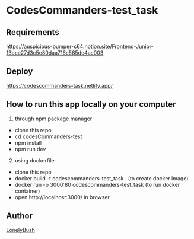 # CodesCommanders-test_task

## Requirements
https://auspicious-bumper-c64.notion.site/Frontend-Junior-13bce27d3c5e80daa716c585de4ac003

## Deploy
https://codescommanders-task.netlify.app/

## How to run this app locally on your computer

1. through npm package manager
  - clone this repo
  - cd codesCommanders-test
  - npm install
  - npm run dev

2. using dockerfile
  - clone this repo
  - docker build -t codescommanders-test_task . (to create docker image)
  - docker run -p 3000:80 codescommanders-test_task (to run docker container)
  - open http://localhost:3000/ in browser

## Author
[LonelyBush](https://github.com/LonelyBush)


